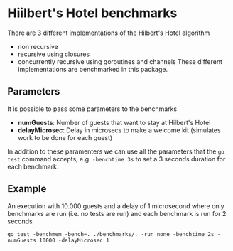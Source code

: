 # Hiilbert's Hotel benchmarks

There are 3 different implementations of the Hilbert's Hotel algorithm

- non recursive
- recursive using closures
- concurrently recursive using goroutines and channels
  These different implementations are benchmarked in this package.

## Parameters

It is possible to pass some parameters to the benchmarks

- **numGuests**: Number of guests that want to stay at Hilbert's Hotel
- **delayMicrosec**: Delay in microsecs to make a welcome kit (simulates work to be done for each guest)

In addition to these paramenters we can use all the parameters that the `go test` command accepts, e.g. `-benchtime 3s` to set a 3 seconds duration for each benchmark.

## Example

An execution with 10.000 guests and a delay of 1 microsecond where only benchmarks are run (i.e. no tests are run) and each benchmark is run for 2 seconds

`go test -benchmem -bench=. ./benchmarks/. -run none -benchtime 2s -numGuests 10000 -delayMicrosec 1`
